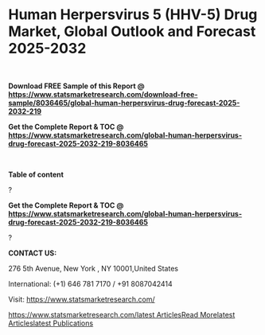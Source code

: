<h1>Human Herpersvirus 5 (HHV-5) Drug Market, Global Outlook and Forecast 2025-2032</h1><br/><p><strong>Download FREE Sample of this Report @ <a href="https://www.statsmarketresearch.com/download-free-sample/8036465/global-human-herpersvirus-drug-forecast-2025-2032-219">https://www.statsmarketresearch.com/download-free-sample/8036465/global-human-herpersvirus-drug-forecast-2025-2032-219</a></strong></p>
 
 
 
 <div><b>Get the Complete Report & TOC @ <a href="https://www.statsmarketresearch.com/global-human-herpersvirus-drug-forecast-2025-2032-219-8036465">https://www.statsmarketresearch.com/global-human-herpersvirus-drug-forecast-2025-2032-219-8036465</a></b></div>
 
 
 
 <p><br />
 
 <b>Table of content</b></p>
 
 
 
 <p>? </p>
 
 
 
 <div><b>Get the Complete Report & TOC @ <a href="https://www.statsmarketresearch.com/global-human-herpersvirus-drug-forecast-2025-2032-219-8036465">https://www.statsmarketresearch.com/global-human-herpersvirus-drug-forecast-2025-2032-219-8036465</a></b></div>
 
 
 
 <p>? </p>
 
 
 
 <p><b>CONTACT US:</b><br />
 
 276 5th Avenue, New York , NY 10001,United States<br />
 
 International: (+1) 646 781 7170 / +91 8087042414<br />
 
 Visit: <a href="https://www.statsmarketresearch.com/">https://www.statsmarketresearch.com/</a><br />
 
 <a href="https://gyeongbokgung.com">https://www.statsmarketresearch.com/</a><a href="https://hallyeomaritime.com">latest Articles</a><a href="https://jingwansa.com">Read More</a><a href="https://nguoiviet.jp/">latest Articles</a><a href="https://www.intelmarketresearch.com/">latest Publications</a></p>